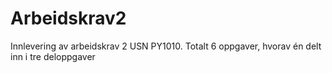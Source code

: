 # Arbeidskrav2
Innlevering av arbeidskrav 2 USN PY1010.
Totalt 6 oppgaver, hvorav én delt inn i tre deloppgaver

